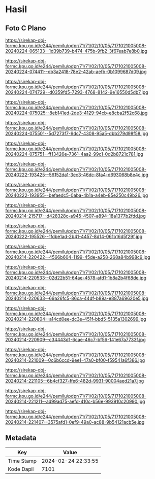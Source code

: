 # Hasil

## Foto C Plano

https://sirekap-obj-formc.kpu.go.id/e244/pemilu/pdpr/71/71/02/10/05/7171021005008-20240224-065133--1d39b739-b474-475b-9fb2-3f67eab7e8b0.jpg

https://sirekap-obj-formc.kpu.go.id/e244/pemilu/pdpr/71/71/02/10/05/7171021005008-20240224-074411--db3a2418-78e2-42ab-aefb-0b1099687d09.jpg

https://sirekap-obj-formc.kpu.go.id/e244/pemilu/pdpr/71/71/02/10/05/7171021005008-20240224-074729--d0359fd5-7293-4768-8142-9e16550d5db7.jpg

https://sirekap-obj-formc.kpu.go.id/e244/pemilu/pdpr/71/71/02/10/05/7171021005008-20240224-075025--8eb141ed-2de3-4129-94cb-e8cba2f52c68.jpg

https://sirekap-obj-formc.kpu.go.id/e244/pemilu/pdpr/71/71/02/10/05/7171021005008-20240224-075501--5d7273f7-9dc7-4308-95a5-dbb279d98f58.jpg

https://sirekap-obj-formc.kpu.go.id/e244/pemilu/pdpr/71/71/02/10/05/7171021005008-20240224-075751--ff13426e-7361-4aa2-99c1-0d2b8721c781.jpg

https://sirekap-obj-formc.kpu.go.id/e244/pemilu/pdpr/71/71/02/10/05/7171021005008-20240222-193425--56152da1-3ec3-46dc-8fa4-d693068b8e4c.jpg

https://sirekap-obj-formc.kpu.go.id/e244/pemilu/pdpr/71/71/02/10/05/7171021005008-20240222-193955--befaedc5-0aba-4b1a-a4eb-85e250c49b26.jpg

https://sirekap-obj-formc.kpu.go.id/e244/pemilu/pdpr/71/71/02/10/05/7171021005008-20240214-215717--d428328c-a945-4507-a894-18a1377b2fdd.jpg

https://sirekap-obj-formc.kpu.go.id/e244/pemilu/pdpr/71/71/02/10/05/7171021005008-20240222-195526--1fdbe1ad-2b41-4457-8d14-061b16d5f29f.jpg

https://sirekap-obj-formc.kpu.go.id/e244/pemilu/pdpr/71/71/02/10/05/7171021005008-20240214-220422--4566b604-1199-45de-a258-268a84b998c9.jpg

https://sirekap-obj-formc.kpu.go.id/e244/pemilu/pdpr/71/71/02/10/05/7171021005008-20240214-220533--02d22b51-64ae-4578-afd1-1b8a2b4f68de.jpg

https://sirekap-obj-formc.kpu.go.id/e244/pemilu/pdpr/71/71/02/10/05/7171021005008-20240214-220633--69a26fc5-86ca-44df-b89a-e887a69620e5.jpg

https://sirekap-obj-formc.kpu.go.id/e244/pemilu/pdpr/71/71/02/10/05/7171021005008-20240214-220804--a14cd0ee-dc3e-451f-bbd5-5135a1302699.jpg

https://sirekap-obj-formc.kpu.go.id/e244/pemilu/pdpr/71/71/02/10/05/7171021005008-20240214-220909--c34443d1-6cae-46c7-bf56-141e67a7733f.jpg

https://sirekap-obj-formc.kpu.go.id/e244/pemilu/pdpr/71/71/02/10/05/7171021005008-20240214-221009--0c6b6ccd-9ee1-47a0-bf00-f59541a6f386.jpg

https://sirekap-obj-formc.kpu.go.id/e244/pemilu/pdpr/71/71/02/10/05/7171021005008-20240214-221105--6b4cf327-ffe6-482d-9931-90004aed21a7.jpg

https://sirekap-obj-formc.kpu.go.id/e244/pemilu/pdpr/71/71/02/10/05/7171021005008-20240214-221211--ad99ad75-aefd-410c-b56e-993910c20990.jpg

https://sirekap-obj-formc.kpu.go.id/e244/pemilu/pdpr/71/71/02/10/05/7171021005008-20240214-221407--3575afd1-0ef9-49a0-ac88-9b54121acb5e.jpg


## Metadata

| Key        | Value               |
| ---------- | ------------------- |
| Time Stamp | 2024-02-24 22:33:55 |
| Kode Dapil | 7101                |



